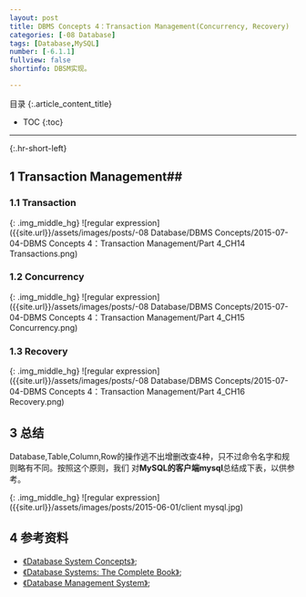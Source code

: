 ```yaml
---
layout: post
title: DBMS Concepts 4：Transaction Management(Concurrency, Recovery)
categories: [-08 Database]
tags: [Database,MySQL]
number: [-6.1.1]
fullview: false
shortinfo: DBSM实现。

---
```

目录
{:.article_content_title}


* TOC
{:toc}

---
{:.hr-short-left}

## 1 Transaction Management##

### 1.1 Transaction

{: .img_middle_hg}
![regular expression]({{site.url}}/assets/images/posts/-08 Database/DBMS Concepts/2015-07-04-DBMS Concepts 4：Transaction Management/Part 4_CH14 Transactions.png)

### 1.2 Concurrency ###

{: .img_middle_hg}
![regular expression]({{site.url}}/assets/images/posts/-08 Database/DBMS Concepts/2015-07-04-DBMS Concepts 4：Transaction Management/Part 4_CH15 Concurrency.png)

### 1.3 Recovery ###

{: .img_middle_hg}
![regular expression]({{site.url}}/assets/images/posts/-08 Database/DBMS Concepts/2015-07-04-DBMS Concepts 4：Transaction Management/Part 4_CH16 Recovery.png)

## 3 总结 ##

Database,Table,Column,Row的操作逃不出增删改查4种，只不过命令名字和规则略有不同。按照这个原则，我们
对**MySQL的客户端mysql**总结成下表，以供参考。

{: .img_middle_hg}
![regular expression]({{site.url}}/assets/images/posts/2015-06-01/client mysql.jpg)


## 4 参考资料 ##
- [《Database System Concepts》](https://www.amazon.com/Database-Concepts-Abraham-Silberschatz-Professor/dp/0073523321);
- [《Database Systems: The Complete Book》](https://www.amazon.com/Database-Systems-Complete-Book-2nd/dp/0131873253);
- [《Database Management System》](https://www.amazon.com/Database-Management-Systems-Raghu-Ramakrishnan/dp/0072465638);





